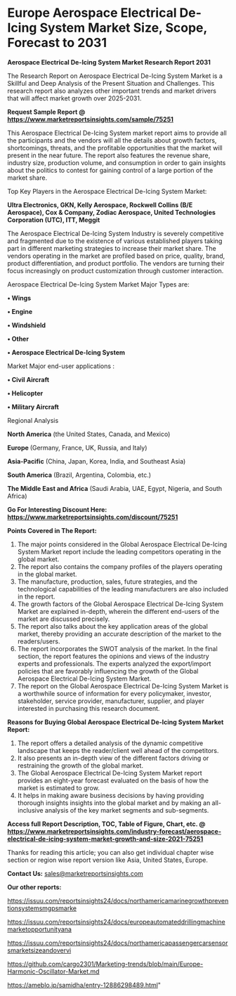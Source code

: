 # Europe Aerospace Electrical De-Icing System Market Size, Scope, Forecast to 2031

<strong>Aerospace Electrical De-Icing System Market Research Report 2031</strong>

The Research Report on Aerospace Electrical De-Icing System Market is a Skillful and Deep Analysis of the Present Situation and Challenges. This research report also analyzes other important trends and market drivers that will affect market growth over 2025-2031.

<strong>Request Sample Report @ <a href=https://www.marketreportsinsights.com/sample/75251>https://www.marketreportsinsights.com/sample/75251</a></strong>

This Aerospace Electrical De-Icing System market report aims to provide all the participants and the vendors will all the details about growth factors, shortcomings, threats, and the profitable opportunities that the market will present in the near future. The report also features the revenue share, industry size, production volume, and consumption in order to gain insights about the politics to contest for gaining control of a large portion of the market share.

Top Key Players in the Aerospace Electrical De-Icing System Market:

<strong>Ultra Electronics, GKN, Kelly Aerospace, Rockwell Collins (B/E Aerospace), Cox & Company, Zodiac Aerospace, United Technologies Corporation (UTC), ITT, Meggit</strong>

The Aerospace Electrical De-Icing System Industry is severely competitive and fragmented due to the existence of various established players taking part in different marketing strategies to increase their market share. The vendors operating in the market are profiled based on price, quality, brand, product differentiation, and product portfolio. The vendors are turning their focus increasingly on product customization through customer interaction.

Aerospace Electrical De-Icing System Market Major Types are:

<strong>• Wings 

• Engine

• Windshield 

• Other 

• Aerospace Electrical De-Icing System</strong>

Market Major end-user applications :

<strong>• Civil Aircraft

• Helicopter

• Military Aircraft</strong>

Regional Analysis

</u><strong><b>North America</b></strong> (the United States, Canada, and Mexico)

<strong><b>Europe </b></strong>(Germany, France, UK, Russia, and Italy)

<strong><b>Asia-Pacific</b></strong> (China, Japan, Korea, India, and Southeast Asia)

<strong><b>South America</b></strong> (Brazil, Argentina, Colombia, etc.)

<strong><b>The Middle East and Africa</b></strong> (Saudi Arabia, UAE, Egypt, Nigeria, and South Africa)

<strong>Go For Interesting Discount Here: <a href=https://www.marketreportsinsights.com/discount/75251>https://www.marketreportsinsights.com/discount/75251</a></strong>

<strong>Points Covered in The Report:</strong>
<ol>
  <li>The major points considered in the Global Aerospace Electrical De-Icing System Market report include the leading competitors operating in the global market.</li>
  <li>The report also contains the company profiles of the players operating in the global market.</li>
  <li>The manufacture, production, sales, future strategies, and the technological capabilities of the leading manufacturers are also included in the report.</li>
  <li>The growth factors of the Global Aerospace Electrical De-Icing System Market are explained in-depth, wherein the different end-users of the market are discussed precisely.</li>
  <li>The report also talks about the key application areas of the global market, thereby providing an accurate description of the market to the readers/users.</li>
  <li>The report incorporates the SWOT analysis of the market. In the final section, the report features the opinions and views of the industry experts and professionals. The experts analyzed the export/import policies that are favorably influencing the growth of the Global Aerospace Electrical De-Icing System Market.</li>
  <li>The report on the Global Aerospace Electrical De-Icing System Market is a worthwhile source of information for every policymaker, investor, stakeholder, service provider, manufacturer, supplier, and player interested in purchasing this research document.</li>
</ol>
<strong>Reasons for Buying Global Aerospace Electrical De-Icing System Market Report:</strong>

<ol>
  <li>The report offers a detailed analysis of the dynamic competitive landscape that keeps the reader/client well ahead of the competitors.</li>
  <li>It also presents an in-depth view of the different factors driving or restraining the growth of the global market.</li>
  <li>The Global Aerospace Electrical De-Icing System Market report provides an eight-year forecast evaluated on the basis of how the market is estimated to grow.</li>
  <li>It helps in making aware business decisions by having providing thorough insights insights into the global market and by making an all-inclusive analysis of the key market segments and sub-segments.</li>
</ol>
<strong>Access full Report Description, TOC, Table of Figure, Chart, etc. @ <a href=https://www.marketreportsinsights.com/industry-forecast/aerospace-electrical-de-icing-system-market-growth-and-size-2021-75251>https://www.marketreportsinsights.com/industry-forecast/aerospace-electrical-de-icing-system-market-growth-and-size-2021-75251</a></strong>


Thanks for reading this article; you can also get individual chapter wise section or region wise report version like Asia, United States, Europe.

<strong>Contact Us:</strong>
sales@marketreportsinsights.com

<strong>Our other reports:</strong>

<a href=https://issuu.com/reportsinsights24/docs/northamericamarinegrowthpreventionsystemsmgpsmarke>https://issuu.com/reportsinsights24/docs/northamericamarinegrowthpreventionsystemsmgpsmarke</a>

<a href=https://issuu.com/reportsinsights24/docs/europeautomateddrillingmachinemarketopportunityana>https://issuu.com/reportsinsights24/docs/europeautomateddrillingmachinemarketopportunityana</a>

<a href=https://issuu.com/reportsinsights24/docs/northamericapassengercarsensorsmarketsizeandovervi>https://issuu.com/reportsinsights24/docs/northamericapassengercarsensorsmarketsizeandovervi</a>

<a href=https://github.com/cargo2301/Marketing-trends/blob/main/Europe-Harmonic-Oscillator-Market.md>https://github.com/cargo2301/Marketing-trends/blob/main/Europe-Harmonic-Oscillator-Market.md</a>

<a href=https://ameblo.jp/samidha/entry-12886298489.html>https://ameblo.jp/samidha/entry-12886298489.html</a>"
